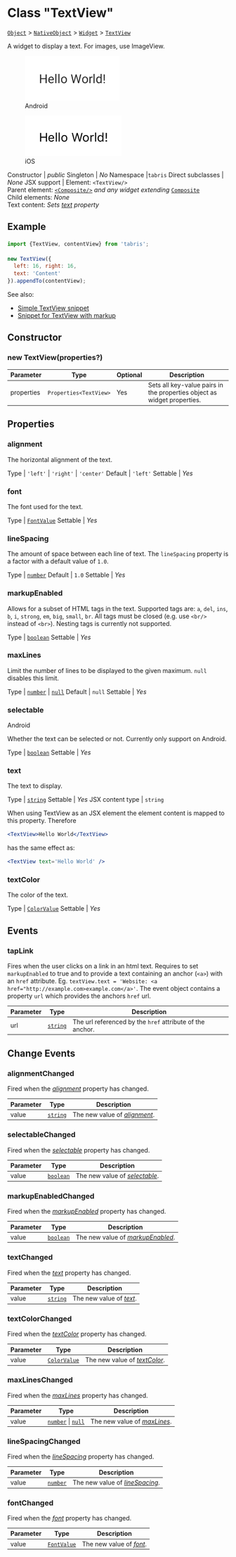 ---
---
# Class "TextView"

<span style="white-space:nowrap;">[`Object`](https://developer.mozilla.org/en-US/docs/Web/JavaScript/Reference/Global_Objects/Object)</span> > <span style="white-space:nowrap;">[`NativeObject`](NativeObject.md)</span> > <span style="white-space:nowrap;">[`Widget`](Widget.md)</span> > <span style="white-space:nowrap;">[`TextView`](TextView.md)</span>

A widget to display a text. For images, use ImageView.


<div class="tabris-image"><figure><div><img srcset="img/android/TextView.png 2x" src="img/android/TextView.png" alt="TextView on Android"/></div><figcaption>Android</figcaption></figure><figure><div><img srcset="img/ios/TextView.png 2x" src="img/ios/TextView.png" alt="TextView on iOS"/></div><figcaption>iOS</figcaption></figure></div>

Constructor | *public*
Singleton | *No*
Namespace |`tabris`
Direct subclasses | *None*
JSX support | Element: `<TextView/>`<br/>Parent element: [`<Composite/>`](Composite.md) *and any widget extending* <span style="white-space:nowrap;">[`Composite`](Composite.md)</span><br/>Child elements: *None*<br/>Text content: *Sets [text](#text) property*<br/>

## Example
```js
import {TextView, contentView} from 'tabris';

new TextView({
  left: 16, right: 16,
  text: 'Content'
}).appendTo(contentView);
```

See also:

- [Simple TextView snippet](https://github.com/eclipsesource/tabris-js/tree/v3.0.0-beta2-dev.20190311+1537/snippets/textview.js)
- [Snippet for TextView with markup](https://github.com/eclipsesource/tabris-js/tree/v3.0.0-beta2-dev.20190311+1537/snippets/textview-markupenabled.js)

## Constructor

### new TextView(properties?)

Parameter|Type|Optional|Description
-|-|-|-
properties | <span style="white-space:nowrap;">`Properties<TextView>`</span> | Yes | Sets all key-value pairs in the properties object as widget properties.

## Properties

### alignment


The horizontal alignment of the text.

Type | `'left'` \| `'right'` \| `'center'`
Default | `'left'`
Settable | *Yes*




### font


The font used for the text.

Type | <span style="white-space:nowrap;">[`FontValue`](../types.md#fontvalue)</span>
Settable | *Yes*




### lineSpacing


The amount of space between each line of text. The `lineSpacing` property is a factor with a default value of `1.0`.

Type | <span style="white-space:nowrap;">[`number`](https://developer.mozilla.org/en-US/docs/Web/JavaScript/Data_structures#Number_type)</span>
Default | `1.0`
Settable | *Yes*




### markupEnabled


Allows for a subset of HTML tags in the text. Supported tags are: `a`, `del`, `ins`, `b`, `i`, `strong`, `em`, `big`, `small`, `br`. All tags must be closed (e.g. use `<br/>` instead of `<br>`). Nesting tags is currently not supported.

Type | <span style="white-space:nowrap;">[`boolean`](https://developer.mozilla.org/en-US/docs/Web/JavaScript/Data_structures#Boolean_type)</span>
Settable | *Yes*




### maxLines


Limit the number of lines to be displayed to the given maximum. `null` disables this limit.

Type | <span style="white-space:nowrap;">[`number`](https://developer.mozilla.org/en-US/docs/Web/JavaScript/Data_structures#Number_type) \| [`null`](https://developer.mozilla.org/en-US/docs/Web/JavaScript/Data_structures#Null_type)</span>
Default | `null`
Settable | *Yes*




### selectable
<p class="platforms"><span class='android-tag' title='supported on Android'>Android</span></p>

Whether the text can be selected or not. Currently only support on Android.

Type | <span style="white-space:nowrap;">[`boolean`](https://developer.mozilla.org/en-US/docs/Web/JavaScript/Data_structures#Boolean_type)</span>
Settable | *Yes*




### text


The text to display.

Type | <span style="white-space:nowrap;">[`string`](https://developer.mozilla.org/en-US/docs/Web/JavaScript/Data_structures#String_type)</span>
Settable | *Yes*
JSX content type | `string`




When using TextView as an JSX element the element content is mapped to this property. Therefore
```jsx
<TextView>Hello World</TextView>
```
 has the same effect as:
```jsx
<TextView text='Hello World' />
```


### textColor


The color of the text.

Type | <span style="white-space:nowrap;">[`ColorValue`](../types.md#colorvalue)</span>
Settable | *Yes*





## Events

### tapLink

Fires when the user clicks on a link in an html text. Requires to set `markupEnabled` to true and to provide a text containing an anchor (`<a>`) with an `href` attribute. Eg. `textView.text = 'Website: <a href="http://example.com>example.com</a>'`. The event object contains a property `url` which provides the anchors `href` url.

Parameter|Type|Description
-|-|-
url | <span style="white-space:nowrap;">[`string`](https://developer.mozilla.org/en-US/docs/Web/JavaScript/Data_structures#String_type)</span> | The url referenced by the `href` attribute of the anchor.

## Change Events

### alignmentChanged

Fired when the [*alignment*](#alignment) property has changed.

Parameter|Type|Description
-|-|-
value | <span style="white-space:nowrap;">[`string`](https://developer.mozilla.org/en-US/docs/Web/JavaScript/Data_structures#String_type)</span> | The new value of [*alignment*](#alignment).

### selectableChanged

Fired when the [*selectable*](#selectable) property has changed.

Parameter|Type|Description
-|-|-
value | <span style="white-space:nowrap;">[`boolean`](https://developer.mozilla.org/en-US/docs/Web/JavaScript/Data_structures#Boolean_type)</span> | The new value of [*selectable*](#selectable).

### markupEnabledChanged

Fired when the [*markupEnabled*](#markupEnabled) property has changed.

Parameter|Type|Description
-|-|-
value | <span style="white-space:nowrap;">[`boolean`](https://developer.mozilla.org/en-US/docs/Web/JavaScript/Data_structures#Boolean_type)</span> | The new value of [*markupEnabled*](#markupEnabled).

### textChanged

Fired when the [*text*](#text) property has changed.

Parameter|Type|Description
-|-|-
value | <span style="white-space:nowrap;">[`string`](https://developer.mozilla.org/en-US/docs/Web/JavaScript/Data_structures#String_type)</span> | The new value of [*text*](#text).

### textColorChanged

Fired when the [*textColor*](#textColor) property has changed.

Parameter|Type|Description
-|-|-
value | <span style="white-space:nowrap;">[`ColorValue`](../types.md#colorvalue)</span> | The new value of [*textColor*](#textColor).

### maxLinesChanged

Fired when the [*maxLines*](#maxLines) property has changed.

Parameter|Type|Description
-|-|-
value | <span style="white-space:nowrap;">[`number`](https://developer.mozilla.org/en-US/docs/Web/JavaScript/Data_structures#Number_type) \| [`null`](https://developer.mozilla.org/en-US/docs/Web/JavaScript/Data_structures#Null_type)</span> | The new value of [*maxLines*](#maxLines).

### lineSpacingChanged

Fired when the [*lineSpacing*](#lineSpacing) property has changed.

Parameter|Type|Description
-|-|-
value | <span style="white-space:nowrap;">[`number`](https://developer.mozilla.org/en-US/docs/Web/JavaScript/Data_structures#Number_type)</span> | The new value of [*lineSpacing*](#lineSpacing).

### fontChanged

Fired when the [*font*](#font) property has changed.

Parameter|Type|Description
-|-|-
value | <span style="white-space:nowrap;">[`FontValue`](../types.md#fontvalue)</span> | The new value of [*font*](#font).

